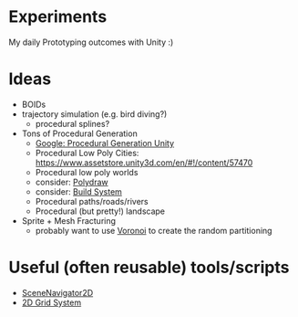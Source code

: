 # Experiments
My daily Prototyping outcomes with Unity :)


# Ideas

* BOIDs
* trajectory simulation (e.g. bird diving?)
  * procedural splines?
* Tons of Procedural Generation
  * [Google: Procedural Generation Unity](https://www.google.com.tw/search?q=procedural+generation+unity&source=lnms&tbm=vid)
  * Procedural Low Poly Cities: https://www.assetstore.unity3d.com/en/#!/content/57470
  * Procedural low poly worlds
   * consider: [Polydraw](https://www.assetstore.unity3d.com/en/#!/content/3391)
   * consider: [Build System](https://www.assetstore.unity3d.com/en/#!/content/84935)
  * Procedural paths/roads/rivers
  * Procedural (but pretty!) landscape
* Sprite + Mesh Fracturing
  * probably want to use [Voronoi](https://github.com/Domiii/UnityTerrainFun/tree/master/Assets/Scripts/Environment/MapPartitioning.cs) to create the random partitioning
  
  
# Useful (often reusable) tools/scripts

* [SceneNavigator2D](https://github.com/Domiii/unity-crush-it/blob/master/Assets/Scripts/SceneNavigator2D.cs)
* [2D Grid System](https://github.com/Domiii/UnityGrid/tree/master/Assets/Scripts)

